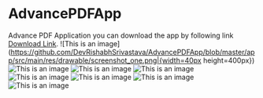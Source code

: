 # AdvancePDFApp
Advance PDF Application
you can download the app by following link 
[Download Link](https://github.com/DevRishabhSrivastava/AdvancePDFApp/raw/master/app/build/outputs/apk/debug/app-debug.apk).
![This is an image](https://github.com/DevRishabhSrivastava/AdvancePDFApp/blob/master/app/src/main/res/drawable/screenshot_one.png|{width=40px height=400px})
![This is an image](https://github.com/DevRishabhSrivastava/AdvancePDFApp/blob/master/app/src/main/res/drawable/screenshot_two.png)
![This is an image](https://github.com/DevRishabhSrivastava/AdvancePDFApp/blob/master/app/src/main/res/drawable/screenshot_three.png)
![This is an image](https://github.com/DevRishabhSrivastava/AdvancePDFApp/blob/master/app/src/main/res/drawable/screenshot_four.png)
![This is an image](https://github.com/DevRishabhSrivastava/AdvancePDFApp/blob/master/app/src/main/res/drawable/screenshot_five.png)
![This is an image](https://github.com/DevRishabhSrivastava/AdvancePDFApp/blob/master/app/src/main/res/drawable/screenshot_six.png)
![This is an image](https://github.com/DevRishabhSrivastava/AdvancePDFApp/blob/master/app/src/main/res/drawable/screenshot_seven.png)
![This is an image](https://github.com/DevRishabhSrivastava/AdvancePDFApp/blob/master/app/src/main/res/drawable/screenshot_eight.png)

